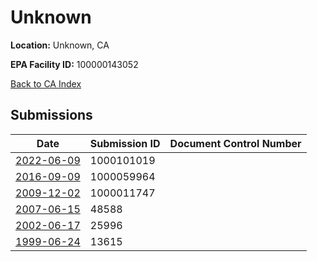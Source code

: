 # Unknown

**Location:** Unknown, CA

**EPA Facility ID:** 100000143052

[Back to CA Index](../../index.md)

## Submissions

| Date | Submission ID | Document Control Number |
|------|--------------|-------------------------|
| [2022-06-09](submissions/1000101019.md) | 1000101019 |  |
| [2016-09-09](submissions/1000059964.md) | 1000059964 |  |
| [2009-12-02](submissions/1000011747.md) | 1000011747 |  |
| [2007-06-15](submissions/48588.md) | 48588 |  |
| [2002-06-17](submissions/25996.md) | 25996 |  |
| [1999-06-24](submissions/13615.md) | 13615 |  |
